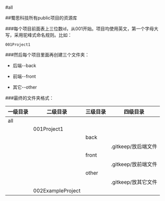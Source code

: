 #all

##蜀思科技所有public项目的资源库

###每个项目前面表上三位数id，从001开始。项目均使用英文，第一个字母大写，采用驼峰式命名规则。比如：

`001Project1`


###然后每个项目里面再创建三个文件夹：

- 后端--back

- 前端--front

- 其它--other


###最终的文件夹格式：

一级目录|二级目录|三级目录|四级目录
-|-|-|-
all|||
||001Project1||
|||back|
||||.gitkeep/放后端文件
|||front|
||||.gitkeep/放前端文件
|||other|
||||.gitkeep/放其它文件
||002ExampleProject
